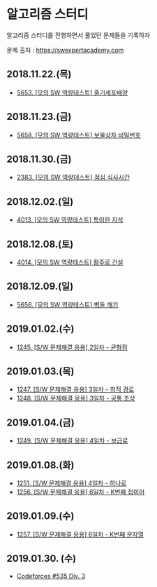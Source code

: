 # 알고리즘 스터디
알고리즘 스터디를 진행하면서 풀었던 문제들을 기록하자  

문제 출처 : https://swexpertacademy.com

## 2018.11.22.(목)

- [5653. [모의 SW 역량테스트] 줄기세포배양](solving/2018_11_22_5653_StemCellCulture.md)

## 2018.11.23.(금)

- [5658. [모의 SW 역량테스트] 보물상자 비밀번호](solving/2018_11_23_5658_TreasureBoxPassword.md)

## 2018.11.30.(금)

- [2383. [모의 SW 역량테스트] 점심 식사시간](solving/2018_11_30_2383_LunchTime.md)

## 2018.12.02.(일)

- [4013. [모의 SW 역량테스트] 특이한 자석](solving/2018_12_02_4013_SpecialMagnet.md)


## 2018.12.08.(토)

- [4014. [모의 SW 역량테스트] 활주로 건설](solving/2018_12_08_4014_ConstructAirstrip.md)

## 2018.12.09.(일)

- [5656. [모의 SW 역량테스트] 벽돌 깨기](solving/2018_12_09_5656_BreakBrick.md)

## 2019.01.02.(수)

- [1245. [S/W 문제해결 응용] 2일차 - 균형점](solving/2019_01_02_1245_BalancePoint.md)

## 2019.01.03.(목)

- [1247. [S/W 문제해결 응용] 3일차 - 최적 경로](solving/2019_01_03_1247_OptimalPath.md)
- [1248. [S/W 문제해결 응용] 3일차 - 공통 조상](solving/2019_01_03_1248_CommonAncestor.md)

## 2019.01.04.(금)

- [1249. [S/W 문제해결 응용] 4일차 - 보급로](solving/2019_01_04_1249_SupplyRoute.md)

## 2019.01.08.(화)

- [1251. [S/W 문제해결 응용] 4일차 - 하나로](solving/2019_01_08_1251_OneRoute.md)
- [1256. [S/W 문제해결 응용] 6일차 - K번째 접미어](solving/2019_01_08_1256_Suffix.md)

## 2019.01.09.(수)

- [1257. [S/W 문제해결 응용] 6일차 - K번째 문자열](solving/2019_01_09_1257_KthString.md)

## 2019.01.30. (수)

- [Codeforces #535 Div. 3](solving/2019_02_01_Codeforce_535.md)
